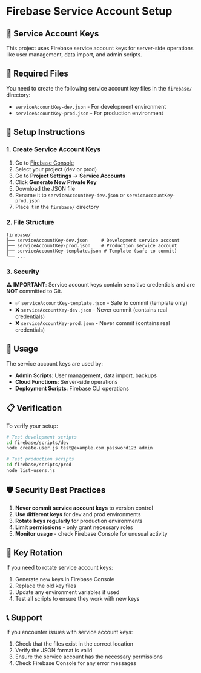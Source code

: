 # Firebase Service Account Setup

## 🔐 Service Account Keys

This project uses Firebase service account keys for server-side operations like user management, data import, and admin scripts.

## 📁 Required Files

You need to create the following service account key files in the `firebase/` directory:

- `serviceAccountKey-dev.json` - For development environment
- `serviceAccountKey-prod.json` - For production environment

## 🚀 Setup Instructions

### 1. Create Service Account Keys

1. Go to [Firebase Console](https://console.firebase.google.com/)
2. Select your project (dev or prod)
3. Go to **Project Settings** → **Service Accounts**
4. Click **Generate New Private Key**
5. Download the JSON file
6. Rename it to `serviceAccountKey-dev.json` or `serviceAccountKey-prod.json`
7. Place it in the `firebase/` directory

### 2. File Structure

```
firebase/
├── serviceAccountKey-dev.json     # Development service account
├── serviceAccountKey-prod.json    # Production service account
├── serviceAccountKey-template.json # Template (safe to commit)
└── ...
```

### 3. Security

⚠️ **IMPORTANT**: Service account keys contain sensitive credentials and are **NOT** committed to Git.

- ✅ `serviceAccountKey-template.json` - Safe to commit (template only)
- ❌ `serviceAccountKey-dev.json` - Never commit (contains real credentials)
- ❌ `serviceAccountKey-prod.json` - Never commit (contains real credentials)

## 🔧 Usage

The service account keys are used by:

- **Admin Scripts**: User management, data import, backups
- **Cloud Functions**: Server-side operations
- **Deployment Scripts**: Firebase CLI operations

## 📋 Verification

To verify your setup:

```bash
# Test development scripts
cd firebase/scripts/dev
node create-user.js test@example.com password123 admin

# Test production scripts  
cd firebase/scripts/prod
node list-users.js
```

## 🛡️ Security Best Practices

1. **Never commit service account keys** to version control
2. **Use different keys** for dev and prod environments
3. **Rotate keys regularly** for production environments
4. **Limit permissions** - only grant necessary roles
5. **Monitor usage** - check Firebase Console for unusual activity

## 🔄 Key Rotation

If you need to rotate service account keys:

1. Generate new keys in Firebase Console
2. Replace the old key files
3. Update any environment variables if used
4. Test all scripts to ensure they work with new keys

## 📞 Support

If you encounter issues with service account keys:

1. Check that the files exist in the correct location
2. Verify the JSON format is valid
3. Ensure the service account has the necessary permissions
4. Check Firebase Console for any error messages 